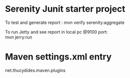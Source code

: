 # Serenity Junit starter project

To test and generate report : 
mvn verify serenity:aggregate

To run Jetty and see report in local pc @9100 port:  
mvn jerry:run 

# Maven settings.xml entry
<pluginGroups>
     <pluginGroup>net.thucydides.maven.plugins</pluginGroup>
  </pluginGroups>

